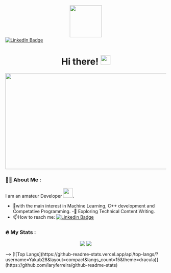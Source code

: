 <div id="header" align="center">
  <img src="https://media.giphy.com/media/M9gbBd9nbDrOTu1Mqx/giphy.gif" width="100"/>
</div>
<div id="badges">
  <a href="https://www.linkedin.com/in/yakub-yakubov-a46898223/">
    <img src="https://img.shields.io/badge/LinkedIn-blue?style=for-the-badge&logo=linkedin&logoColor=white" alt="LinkedIn Badge"/>
  </a>
  </div>

<h1 align="center">
  Hi there!
  <img src="https://media.giphy.com/media/hvRJCLFzcasrR4ia7z/giphy.gif" width="30px"/>
</h1>

<div align="center">
  <img src="https://media.giphy.com/media/dWesBcTLavkZuG35MI/giphy.gif" width="600" height="300"/>
</div>

### :woman_technologist: About Me :
I am an amateur Developer <img src="https://media.giphy.com/media/WUlplcMpOCEmTGBtBW/giphy.gif" width="30">.
- :telescope:with the main interest in Machine Learning, C++ development and Competative Programming.
-:seedling: Exploring Technical Content Writing.
- :mailbox:How to reach me: [![Linkedin Badge](https://img.shields.io/badge/-Yakub-blue?style=flat&logo=Linkedin&logoColor=white)](https://www.linkedin.com/in/yakub-yakubov-a46898223/)

    
### :fire: My Stats :
<!-- [![GitHub Streak](http://github-readme-streak-stats.herokuapp.com?user=Yakub28&theme=dark&background=000000)](https://git.io/streak-stats)

<!-- 

[![Top Langs](https://github-readme-stats.vercel.app/api/top-langs/?username=Yakub28&layout=compact&theme=vision-friendly-dark)](https://github.com/anuraghazra/github-readme-stats) -->

<p align="center">
  <img src ="https://github-readme-stats.vercel.app/api?username=Yakub28&show_icons=true&count_private=true&include_all_commits=true&hide_border=true&hide=issues,contribs">
  <img src ="https://github-readme-stats.vercel.app/api/top-langs/?username=Yakub28&layout=compact&hide_border=true&langs_count=10&hide=html,css">
</p> -->
<!-- Ranking de Linguagens -->
   [![Top Langs](https://github-readme-stats.vercel.app/api/top-langs/?username=Yakub28&layout=compact&langs_count=15&theme=dracula)](https://github.com/laryferreira/github-readme-stats)
    


 
